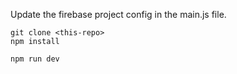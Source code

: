 Update the firebase project config in the main.js file.

```
git clone <this-repo>
npm install

npm run dev
```
